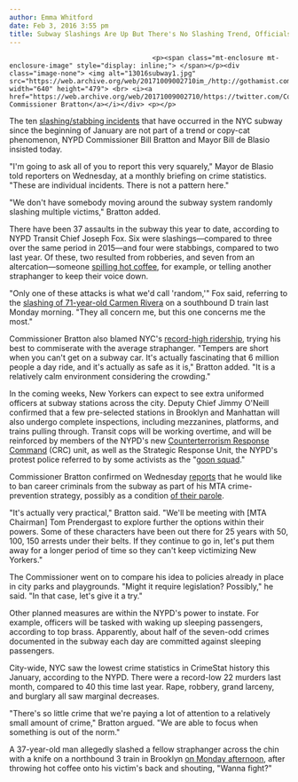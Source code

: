```yaml
---
author: Emma Whitford
date: Feb 3, 2016 3:55 pm
title: Subway Slashings Are Up But There's No Slashing Trend, Officials Insist
---
```


	
										<p><span class="mt-enclosure mt-enclosure-image" style="display: inline;"> </span></p><div class="image-none"> <img alt="13016subway1.jpg" src="https://web.archive.org/web/20171009002710im_/http://gothamist.com/attachments/nyc_ewhitford/13016subway1.jpg" width="640" height="479"> <br> <i><a href="https://web.archive.org/web/20171009002710/https://twitter.com/CommissBratton">via Commissioner Bratton</a></i></div> <p></p>

<p>The ten <a href="https://web.archive.org/web/20171009002710/http://gothamist.com/tags/slashing">slashing/stabbing incidents</a> that have occurred in the NYC subway since the beginning of January are not part of a trend or copy-cat phenomenon, NYPD Commissioner Bill Bratton and Mayor Bill de Blasio insisted today. </p>

<p>&quot;I&apos;m going to ask all of you to report this very squarely,&quot; Mayor de Blasio told reporters on Wednesday, at a monthly briefing on crime statistics. &quot;These are individual incidents. There is not a pattern here.&quot; </p>

<p>&quot;We don&apos;t have somebody moving around the subway system randomly slashing multiple victims,&quot; Bratton added. </p>

<p>There have been 37 assaults in the subway this year to date, according to NYPD Transit Chief Joseph Fox. Six were slashings&#x2014;compared to three over the same period in 2015&#x2014;and four were stabbings, compared to two last year. Of these, two resulted from robberies, and seven from an altercation&#x2014;someone <a href="https://web.archive.org/web/20171009002710/http://gothamist.com/2016/02/02/man_slashed_in_the_chin_on_3_train.php">spilling hot coffee</a>, for example, or telling another straphanger to keep their voice down. </p>

<p>&quot;Only one of these attacks is what we&apos;d call &apos;random,&apos;&quot; Fox said, referring to the <a href="https://web.archive.org/web/20171009002710/http://gothamist.com/2016/01/27/d_train_slashing_suspect.php">slashing of 71-year-old Carmen Rivera</a> on a southbound D train last Monday morning. &quot;They all concern me, but this one concerns me the most.&quot; </p>

<p>Commissioner Bratton also blamed NYC&apos;s <a href="https://web.archive.org/web/20171009002710/http://gothamist.com/2015/04/20/obvious_confirmed.php">record-high ridership</a>, trying his best to commiserate with the average straphanger. &quot;Tempers are short when you can&apos;t get on a subway car. It&apos;s actually fascinating that 6 million people a day ride, and it&apos;s actually as safe as it is,&quot; Bratton added. &quot;It is a relatively calm environment considering the crowding.&quot; </p>

<p>In the coming weeks, New Yorkers can expect to see extra uniformed officers at subway stations across the city. Deputy Chief Jimmy O&apos;Neill confirmed that a few pre-selected stations in Brooklyn and Manhattan will also undergo complete inspections, including mezzanines, platforms, and trains pulling through. Transit cops will be working overtime, and will be reinforced by members of the NYPD&apos;s new <a href="https://web.archive.org/web/20171009002710/http://gothamist.com/2015/11/21/nypd_stepping_up_anti-terrorism_eff_1.php">Counterterrorism Response Command</a> (CRC) unit, as well as the Strategic Response Unit, the NYPD&apos;s protest police referred to by some activists as the &quot;<a href="https://web.archive.org/web/20171009002710/http://gothamist.com/2015/12/17/bratton_nypd_protest_unit.php#photo-1">goon squad</a>.&quot; </p>

<p>Commissioner Bratton confirmed on Wednesday <a href="https://web.archive.org/web/20171009002710/http://gothamist.com/2016/01/30/nypd_reportedly_wants_to_ban_career.php">reports</a> that he would like to ban career criminals from the subway as part of his MTA crime-prevention strategy, possibly as a condition <a href="https://web.archive.org/web/20171009002710/http://pix11.com/2016/02/02/bratton-says-guardian-angels-wont-protect-subways-wants-to-place-ban-on-career-criminals/">of their parole</a>.</p>

<p>&quot;It&apos;s actually very practical,&quot; Bratton said. &quot;We&apos;ll be meeting with [MTA Chairman] Tom Prendergast to explore further the options within their powers. Some of these characters have been out there for 25 years with 50, 100, 150 arrests under their belts. If they continue to go in, let&apos;s put them away for a longer period of time so they can&apos;t keep victimizing New Yorkers.&quot; </p>

<p>The Commissioner went on to compare his idea to policies already in place in city parks and playgrounds.  &quot;Might it require legislation? Possibly,&quot; he said. &quot;In that case, let&apos;s give it a try.&quot; </p>

<p>Other planned measures are within the NYPD&apos;s power to instate. For example, officers will be tasked with waking up sleeping passengers, according to top brass. Apparently, about half of the seven-odd crimes documented in the subway each day are committed against sleeping passengers.</p>

<p>City-wide, NYC saw the lowest crime statistics in CrimeStat history this January, according to the NYPD. There were a record-low 22 murders last month, compared to 40 this time last year. Rape, robbery, grand larceny, and burglary all saw marginal decreases. </p>

<p>&quot;There&apos;s so little crime that we&apos;re paying a lot of attention to a relatively small amount of crime,&quot; Bratton argued. &quot;We are able to focus when something is out of the norm.&quot; </p>

<p>A 37-year-old man allegedly slashed a fellow straphanger across the chin with a knife on a northbound 3 train in Brooklyn <a href="https://web.archive.org/web/20171009002710/http://gothamist.com/2016/02/02/man_slashed_in_the_chin_on_3_train.php">on Monday afternoon</a>, after throwing hot coffee onto his victim&apos;s back and shouting, &quot;Wanna fight?&quot;</p>					
										
									
				